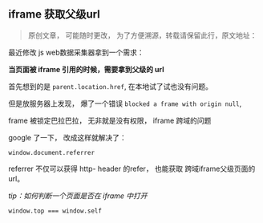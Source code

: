 iframe 获取父级url
--
> 原创文章， 可能随时更改， 为了方便溯源，转载请保留此行，原文地址：[]()


最近修改 js web数据采集器拿到一个需求：

**当页面被 iframe 引用的时候，需要拿到父级的 url**


首先想到的是 `parent.location.href`, 在本地试了试也没有问题。

但是放服务器上发现， 爆了一个错误 `blocked a frame with origin null`, 

frame 被锁定巴拉巴拉， 无非就是没有权限， iframe 跨域的问题

google 了一下， 改成这样就解决了：

`window.document.referrer`

referrer 不仅可以获得 http- header 的refer， 也能获取 跨域iframe父级页面的url。

*tip：如何判断一个页面是否在 iframe 中打开*

	window.top === window.self

